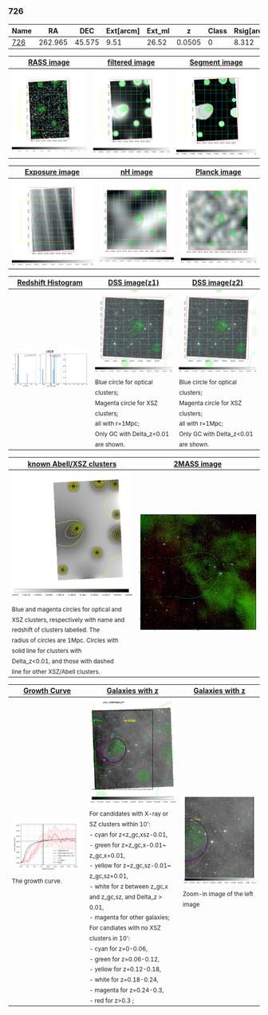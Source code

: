 <div STYLE="page-break-after: always;"></div>

### 726

|Name          |RA          |DEC      | Ext[arcm] | Ext_ml | z    | Class| Rsig[arcmin] | CRsig[c/s] | CR500[c/s] | R500[Mpc] |L500[erg/s]|F500[erg/s/cm^2]| M500[Msun]|Tx[keV]|beta|GC(XSZ,Delta_z<0.01)| GC(OPT,Delta_z<0.01)|GC|alias|
|--------------|------------|------------|---|---|-----------|--------|------|------|----|----|----|----|----|----|----|----|----|----|---|
|[726](script/726.md)     | 262.965       | 45.575       | 9.51    | 26.52   | 0.0505 | 0   | 8.312 |0.041 |0.041 |0.478 |3.459e+42 |5.732e-13 |3.267e+13 |1.090 |1.616 |-, |-, |-, |t429|

|[RASS image](../image/726/726_img.pdf)|[filtered image](../image/726/726_fil.pdf)|[Segment image](../image/726/726_seg.pdf)|
|-------------------|--------------------|-------------------|
| <img src="../image/726/726_img.png" width="300">  | <img src="../image/726/726_fil.png" width="300">   | <img src="../image/726/726_seg.png" width="300">  |

|[Exposure image](../image/726/726_mex.pdf)| [nH image](../image/726/726_nh.pdf)| [Planck image](../image/726/726_p.pdf)|
|-------------------|--------------------|-------------------|
|<img src="../image/726/726_mex.png" width="300">   | <img src="../image/726/726_nh.png" width="300">    | <img src="../image/726/726_p.png" width="300"> |

|[Redshift Histogram](../image/726/726_zg.pdf) | [DSS image(z1)](../image/726/726_dss_z1.pdf)      |  [DSS image(z2)](../image/726/726_dss_z2.pdf)    |
|-------------------|--------------------|-------------------|
|<img src="../image/726/726_zg.png" width="300"> |<img src="../image/726/726_dss_z1.png" width="300"> <sub><br>Blue circle for optical clusters; <br>Magenta circle for XSZ clusters; <br>all with r=1Mpc; <br>Only GC with Delta_z<0.01 are shown. </sub>| <img src="../image/726/726_dss_z2.png" width="300"><sub><br>Blue circle for optical clusters; <br>Magenta circle for XSZ clusters; <br>all with r=1Mpc; <br>Only GC with Delta_z<0.01 are shown. </sub> |

|[known Abell/XSZ clusters](../image/726/726_m.pdf) | [2MASS image](../image/726/726_2mass.pdf)      |
|-------------------|-------------------|
|<img src=../image/726/726_m.png width="300"> <sub><br>Blue and magenta circles for optical and <br>XSZ clusters, respectively with name and <br>redshift of clusters labelled. The <br>radius of circles are 1Mpc. Circles with <br>solid line for clusters with <br>Delta_z<0.01, and those with dashed <br>line for other XSZ/Abell clusters.        </sub>|<img src="../image/726/726_2mass.png" width="300">  |

|[Growth Curve](../image/726/726_gca_all.png) |[Galaxies with z](../image/726/726_opt_ned.pdf) |[Galaxies with z](../image/726/726_opt_ned_zoom.pdf) |
|-------------------|-------------------|-------------------|
| <img src="../image/726/726_gca_all.png" width="300"> <sub><br>The growth curve.</sub>| <img src=../image/726/726_opt_ned.png width="300"> <br><sub> For candidates with X-ray or SZ clusters within 10': <br> - cyan for z<z_gc,xsz-0.01, <br> - green for z=z_gc,x-0.01~ z_gc,x+0.01, <br> - yellow for z=z_gc,sz-0.01~ z_gc,sz+0.01, <br> - white for z between z_gc,x and z_gc,sz, and Delta_z > 0.01, <br> - magenta for other galaxies; <br>For candiates with no XSZ clusters in 10': <br> - cyan for z=0-0.06, <br> - green for z=0.06-0.12, <br> - yellow for z=0.12-0.18, <br> - white for z=0.18-0.24, <br> - magenta for z=0.24-0.3, <br> - red for z>0.3 ;  </sub>|<img src=../image/726/726_opt_ned_zoom.png width="300">  <br><sub> Zoom-in image of the left image</sub>|





